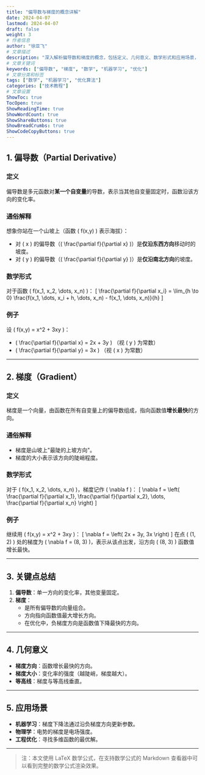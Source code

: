 ```yaml
---
title: "偏导数与梯度的概念详解"
date: 2024-04-07
lastmod: 2024-04-07
draft: false
weight: 3
# 作者信息
author: "徐亚飞"
# 文章描述
description: "深入解析偏导数和梯度的概念，包括定义、几何意义、数学形式和应用场景，帮助读者理解这些重要的数学概念"
# 文章关键词
keywords: ["偏导数", "梯度", "数学", "机器学习", "优化"]
# 文章分类和标签
tags: ["数学", "机器学习", "优化算法"]
categories: ["技术教程"]
# 文章设置
ShowToc: true
TocOpen: true
ShowReadingTime: true
ShowWordCount: true
ShowShareButtons: true
ShowBreadCrumbs: true
ShowCodeCopyButtons: true
---
```


## 1. 偏导数（Partial Derivative）

### 定义
偏导数是多元函数对**某一个自变量**的导数，表示当其他自变量固定时，函数沿该方向的变化率。

### 通俗解释
想象你站在一个山坡上（函数 \( f(x,y) \) 表示海拔）：
- 对 \( x \) 的偏导数（\( \frac{\partial f}{\partial x} \)）是**仅沿东西方向**移动时的坡度。
- 对 \( y \) 的偏导数（\( \frac{\partial f}{\partial y} \)）是**仅沿南北方向**的坡度。

### 数学形式
对于函数 \( f(x_1, x_2, \dots, x_n) \)：
\[
\frac{\partial f}{\partial x_i} = \lim_{h \to 0} \frac{f(x_1, \dots, x_i + h, \dots, x_n) - f(x_1, \dots, x_n)}{h}
\]

### 例子
设 \( f(x,y) = x^2 + 3xy \)：
- \( \frac{\partial f}{\partial x} = 2x + 3y \) （视 \( y \) 为常数）
- \( \frac{\partial f}{\partial y} = 3x \) （视 \( x \) 为常数）

---

## 2. 梯度（Gradient）

### 定义
梯度是一个向量，由函数在所有自变量上的偏导数组成，指向函数值**增长最快**的方向。

### 通俗解释
- 梯度是山坡上"最陡的上坡方向"。
- 梯度的大小表示该方向的陡峭程度。

### 数学形式
对于 \( f(x_1, x_2, \dots, x_n) \)，梯度记作 \( \nabla f \)：
\[
\nabla f = \left( \frac{\partial f}{\partial x_1}, \frac{\partial f}{\partial x_2}, \dots, \frac{\partial f}{\partial x_n} \right)
\]

### 例子
继续用 \( f(x,y) = x^2 + 3xy \)：
\[
\nabla f = \left( 2x + 3y, 3x \right)
\]
在点 \( (1, 2) \) 处的梯度为 \( \nabla f = (8, 3) \)，表示从该点出发，沿方向 \( (8, 3) \) 函数值增长最快。

---

## 3. 关键点总结
1. **偏导数**：单一方向的变化率，其他变量固定。
2. **梯度**：
   - 是所有偏导数的向量组合。
   - 方向指向函数值最大增长方向。
   - 在优化中，负梯度方向是函数值下降最快的方向。

---

## 4. 几何意义
- **梯度方向**：函数增长最快的方向。
- **梯度大小**：变化率的强度（越陡峭，梯度越大）。
- **等高线**：梯度与等高线垂直。

---

## 5. 应用场景
- **机器学习**：梯度下降法通过沿负梯度方向更新参数。
- **物理学**：电势的梯度是电场强度。
- **工程优化**：寻找多维函数的最优解。

---

> 注：本文使用 LaTeX 数学公式，在支持数学公式的 Markdown 查看器中可以看到完整的数学公式渲染效果。 